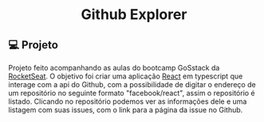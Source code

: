 <h1 align="center">
    Github Explorer
</h1>

## 💻 Projeto

Projeto feito acompanhando as aulas do bootcamp GoSstack da [RocketSeat](https://rocketseat.com.br/). O objetivo foi criar uma aplicação [React](https://reactjs.org) em typescript que interage com a api do Github, com a possibilidade de digitar o endereço de um repositório no seguinte formato "facebook/react", assim o repositório é listado. Clicando no repositório podemos ver as informações dele e uma listagem com suas issues, com o link para a página da issue no Github.
